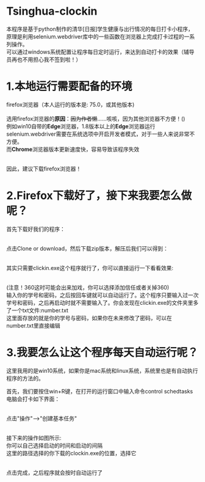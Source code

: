# Tsinghua-clockin
本程序是基于python制作的清华[日报]学生健康与出行情况的每日打卡小程序，原理是利用selenium.webdriver库中的一些函数在浏览器上完成打卡过程的一系列操作。
<br/>可以通过windows系统配置让程序每日定时运行，来达到自动打卡的效果（辅导员再也不用担心我不签到啦！）


# 1.本地运行需要配备的环境

firefox浏览器（本人运行的版本是: 75.0，或其他版本)
<br/><br/>选用firefox浏览器的<strong>原因</strong>：~~因为作者懒~~......咳咳，因为其他浏览器不方便！()
<br/>例如win10自带的<strong>Edge</strong>浏览器，1.8版本以上的<strong>Edge</strong>浏览器运行selenium.webdriver需要在系统选项中开启开发者模式，对于一些人来说非常不方便。
<br/>而<strong>Chrome</strong>浏览器版本更新速度快，容易导致该程序失效

<br/>因此，建议下载firefox浏览器！

# 2.Firefox下载好了，接下来我要怎么做呢？
首先下载好我们的程序：

<br/>点击Clone or download，然后下载zip版本，解压后我们可以得到：

<br/>其实只需要clickin.exe这个程序就行了，你可以直接运行一下看看效果:

<br/>(注意！360这时可能会出来加戏，你可以选择添加信任或者关掉360)
<br/>输入你的学号和密码，之后按回车键就可以自动运行了。这个程序只要输入过一次学号和密码，之后再启动时就不需要输入了。你会发现在clickin.exe的文件夹里多了一个txt文件:number.txt
<br/>这里面存放的就是你的学号与密码，如果你在未来修改了密码，可以在number.txt里直接编辑

# 3.我要怎么让这个程序每天自动运行呢？
这里我用的是win10系统，如果你是mac系统和linux系统，系统里也是有自动执行程序的方法的。

首先，我们要按住win+R键，在打开的运行窗口中输入命令control schedtasks
<br/>电脑会打卡如下界面：

<br/>点击"操作"-->"创建基本任务"

<br/>接下来的操作如图所示:
<br/>你可以自己选择启动的时间和启动的间隔
<br/>这里的路径选择的你下载的clockin.exe的位置，选择它

<br/>点击完成，之后程序就会按时自动运行了
